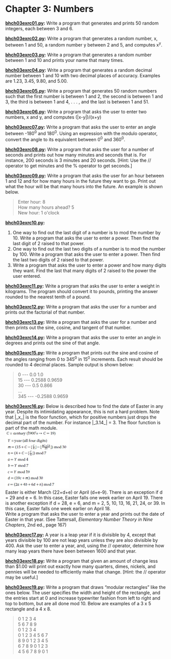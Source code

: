 # Chapter 3: Numbers

**[bhch03exrc01.py](bhch03exrc01.py):** Write a program that generates and prints 50 random integers, each between 3 and 6.

**[bhch03exrc02.py](bhch03exrc02.py):** Write a program that generates a random number, x, between 1 and 50, a random number y
between 2 and 5, and computes x<sup>y</sup>.

**[bhch03exrc03.py](bhch03exrc03.py):** Write a program that generates a random number between 1 and 10 and prints your name
that many times.

**[bhch03exrc04.py](bhch03exrc04.py):** Write a program that generates a random decimal number between 1 and 10 with two decimal
places of accuracy. Examples are 1.23, 3.45, 9.80, and 5.00.

**[bhch03exrc05.py](bhch03exrc05.py):** Write a program that generates 50 random numbers such that the first number is between 1
and 2, the second is between 1 and 3, the third is between 1 and 4, . . . , and the last is between
1 and 51.

**[bhch03exrc06.py](bhch03exrc06.py):** Write a program that asks the user to enter two numbers, x and y, and computes 
(|x-y|)/(x+y)

**[bhch03exrc07.py](bhch03exrc07.py):** Write a program that asks the user to enter an angle between -180<sup>0</sup> and 180<sup>0</sup>. Using an
expression with the modulo operator, convert the angle to its equivalent between 0<sup>0</sup> and
360<sup>0</sup>.

**[bhch03exrc08.py](bhch03exrc08.py):** Write a program that asks the user for a number of seconds and prints out how many minutes
and seconds that is. For instance, 200 seconds is 3 minutes and 20 seconds. [Hint: Use the //
operator to get minutes and the % operator to get seconds.]

**[bhch03exrc09.py](bhch03exrc09.py):** Write a program that asks the user for an hour between 1 and 12 and for how many hours in
the future they want to go. Print out what the hour will be that many hours into the future.
An example is shown below.
>Enter hour: 8  
How many hours ahead? 5  
New hour: 1 o'clock

**[bhch03exrc10.py](bhch03exrc10.py):**  
1) One way to find out the last digit of a number is to mod the number by 10. Write a
program that asks the user to enter a power. Then find the last digit of 2 raised to that
power.
2) One way to find out the last two digits of a number is to mod the number by 100. Write
a program that asks the user to enter a power. Then find the last two digits of 2 raised to
that power.
3) Write a program that asks the user to enter a power and how many digits they want.
Find the last that many digits of 2 raised to the power the user entered.

**[bhch03exrc11.py](bhch03exrc11.py):** Write a program that asks the user to enter a weight in kilograms. The program should
convert it to pounds, printing the answer rounded to the nearest tenth of a pound.

**[bhch03exrc12.py](bhch03exrc12.py):** Write a program that asks the user for a number and prints out the factorial of that number.

**[bhch03exrc13.py](bhch03exrc13.py):** Write a program that asks the user for a number and then prints out the sine, cosine, and
tangent of that number.

**[bhch03exrc14.py](bhch03exrc14.py):** Write a program that asks the user to enter an angle in degrees and prints out the sine of that
angle.

**[bhch03exrc15.py](bhch03exrc15.py):** Write a program that prints out the sine and cosine of the angles ranging from 0 to 345<sup>0</sup> in
15<sup>0</sup> increments. Each result should be rounded to 4 decimal places. Sample output is shown
below:  
>0 --- 0.0 1.0  
15 --- 0.2588 0.9659  
30 --- 0.5 0.866  
...  
345 --- -0.2588 0.9659  

**[bhch03exrc16.py](bhch03exrc16.py):** Below is described how to find the date of Easter in any year. Despite its intimidating appearance,
this is not a hard problem. Note that |\_x\_| is the floor function, which for positive numbers
just drops the decimal part of the number. For instance |\_3.14\_| = 3. The floor function is part
of the math module.  
![bhch03exrc16.jpg](bhch03exrc16.jpg)  
Easter is either March (22+d+e) or April (d+e-9). There is an exception if d = 29 and e = 6.
In this case, Easter falls one week earlier on April 19. There is another exception if d = 28,
e = 6, and m = 2, 5, 10, 13, 16, 21, 24, or 39. In this case, Easter falls one week earlier on April 18.  
Write a program that asks the user to enter a year and prints out the date of Easter in that
year. (See Tattersall, *Elementary Number Theory in Nine Chapters*, 2nd ed., page 167)

**[bhch03exrc17.py](bhch03exrc17.py):** A year is a leap year if it is divisible by 4, except that years divisible by 100 are not leap years
unless they are also divisible by 400. Ask the user to enter a year, and, using the // operator,
determine how many leap years there have been between 1600 and that year.

**[bhch03exrc18.py](bhch03exrc18.py):** Write a program that given an amount of change less than $1.00 will print out exactly how
many quarters, dimes, nickels, and pennies will be needed to efficiently make that change.
[Hint: the // operator may be useful.]

**[bhch03exrc19.py](bhch03exrc19.py):** Write a program that draws “modular rectangles” like the ones below. The user specifies the
width and height of the rectangle, and the entries start at 0 and increase typewriter fashion
from left to right and top to bottom, but are all done mod 10. Below are examples of a 3 x 5
rectangle and a 4 x 8.
>0 1 2 3 4  
5 6 7 8 9  
0 1 2 3 4  
0 1 2 3 4 5 6 7  
8 9 0 1 2 3 4 5  
6 7 8 9 0 1 2 3  
4 5 6 7 8 9 0 1  
